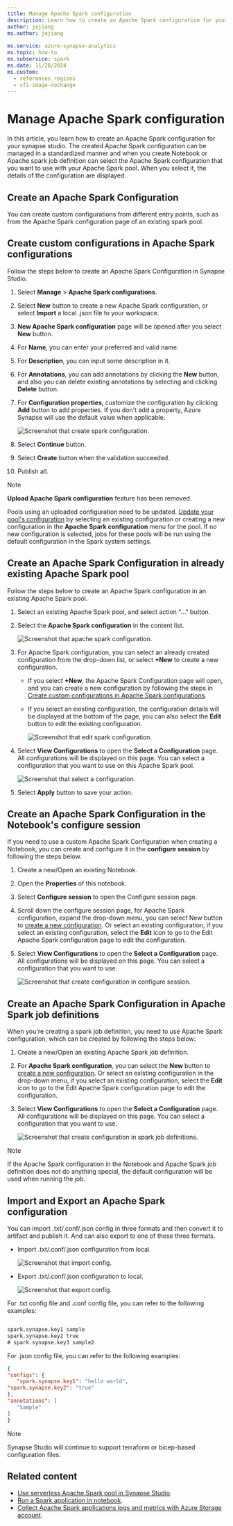 ```yaml
---
title: Manage Apache Spark configuration
description: Learn how to create an Apache Spark configuration for your synapse studio.
author: jejiang
ms.author: jejiang
 
ms.service: azure-synapse-analytics
ms.topic: how-to
ms.subservice: spark
ms.date: 11/20/2024
ms.custom:
  - references_regions
  - sfi-image-nochange
---
```


# Manage Apache Spark configuration

In this article, you learn how to create an Apache Spark configuration for your synapse studio. The created Apache Spark configuration can be managed in a standardized manner and when you create Notebook or Apache spark job definition can select the Apache Spark configuration that you want to use with your Apache Spark pool. When you select it, the details of the configuration are displayed.

## Create an Apache Spark Configuration

You can create custom configurations from different entry points, such as from the Apache Spark configuration page of an existing spark pool.

## Create custom configurations in Apache Spark configurations

Follow the steps below to create an Apache Spark Configuration in Synapse Studio.

1. Select **Manage** > **Apache Spark configurations**.
1. Select **New** button to create a new Apache Spark configuration, or select **Import** a local .json file to your workspace.
1. **New Apache Spark configuration** page will be opened after you select **New** button.
1. For **Name**, you can enter your preferred and valid name.
1. For **Description**, you can input some description in it.
1. For **Annotations**, you can add annotations by clicking the **New** button, and also you can delete existing annotations by selecting and clicking **Delete** button.
1. For **Configuration properties**, customize the configuration by clicking **Add** button to add properties. If you don't add a property, Azure Synapse will use the default value when applicable. 

   ![Screenshot that create spark configuration.](./media/apache-spark-azure-log-analytics/create-spark-configuration.png)

1. Select **Continue** button.
1. Select **Create** button when the validation succeeded.
1. Publish all.

> [!NOTE]
> **Upload Apache Spark configuration** feature has been removed.
>
> Pools using an uploaded configuration need to be updated. [Update your pool's configuration](#create-an-apache-spark-configuration-in-already-existing-apache-spark-pool) by selecting an existing configuration or creating a new configuration in the **Apache Spark configuration** menu for the pool. If no new configuration is selected, jobs for these pools will be run using the default configuration in the Spark system settings.

## Create an Apache Spark Configuration in already existing Apache Spark pool

Follow the steps below to create an Apache Spark configuration in an existing Apache Spark pool.

1. Select an existing Apache Spark pool, and select action "..." button.
1. Select the **Apache Spark configuration** in the content list.

   ![Screenshot that apache spark configuration.](./media/apache-spark-azure-create-spark-configuration/create-spark-configuration-by-right-click-on-spark-pool.png)

1. For Apache Spark configuration, you can select an already created configuration from the drop-down list, or select **+New** to create a new configuration.

   * If you select **+New**, the Apache Spark Configuration page will open, and you can create a new configuration by following the steps in [Create custom configurations in Apache Spark configurations](#create-custom-configurations-in-apache-spark-configurations).
   * If you select an existing configuration, the configuration details will be displayed at the bottom of the page, you can also select the **Edit** button to edit the existing configuration.

      ![Screenshot that edit spark configuration.](./media/apache-spark-azure-create-spark-configuration/edit-spark-config.png)

1. Select **View Configurations** to open the **Select a Configuration** page. All configurations will be displayed on this page. You can select a configuration that you want to use on this Apache Spark pool.
  
   ![Screenshot that select a configuration.](./media/apache-spark-azure-create-spark-configuration/select-a-configuration.png)

1. Select **Apply** button to save your action.

## Create an Apache Spark Configuration in the Notebook's configure session

If you need to use a custom Apache Spark Configuration when creating a Notebook, you can create and configure it in the **configure session** by following the steps below.

1. Create a new/Open an existing Notebook.
1. Open the **Properties** of this notebook.
1. Select **Configure session** to open the Configure session page.
1. Scroll down the configure session page, for Apache Spark configuration, expand the drop-down menu, you can select New button to [create a new configuration](#create-custom-configurations-in-apache-spark-configurations). Or select an existing configuration, if you select an existing configuration, select the **Edit** icon to go to the Edit Apache Spark configuration page to edit the configuration.
1. Select **View Configurations** to open the **Select a Configuration** page. All configurations will be displayed on this page. You can select a configuration that you want to use.

   ![Screenshot that create configuration in configure session.](./media/apache-spark-azure-create-spark-configuration/create-spark-config-in-configure-session.png)

## Create an Apache Spark Configuration in Apache Spark job definitions

When you're creating a spark job definition, you need to use Apache Spark configuration, which can be created by following the steps below:

1. Create a new/Open an existing Apache Spark job definition.
1. For **Apache Spark configuration**, you can select the **New** button to [create a new configuration](#create-custom-configurations-in-apache-spark-configurations). Or select an existing configuration in the drop-down menu, if you select an existing configuration, select the **Edit** icon to go to the Edit Apache Spark configuration page to edit the configuration.
1. Select **View Configurations** to open the **Select a Configuration** page. All configurations will be displayed on this page. You can select a configuration that you want to use.

   ![Screenshot that create configuration in spark job definitions.](./media/apache-spark-azure-create-spark-configuration/create-spark-config-in-spark-job-definition.png)

> [!NOTE]
>
> If the Apache Spark configuration in the Notebook and Apache Spark job definition does not do anything special, the default configuration will be used when running the job.

## Import and Export an Apache Spark configuration

You can import .txt/.conf/.json config in three formats and then convert it to artifact and publish it. And can also export to one of these three formats.  

* Import .txt/.conf/.json configuration from local.

   ![Screenshot that import config.](./media/apache-spark-azure-create-spark-configuration/import-config.png)

* Export .txt/.conf/.json configuration to local.

   ![Screenshot that export config.](./media/apache-spark-azure-create-spark-configuration/export-config.png)

For .txt config file and .conf config file, you can refer to the following examples:

```txt

spark.synapse.key1 sample
spark.synapse.key2 true
# spark.synapse.key3 sample2

```

For .json config file, you can refer to the following examples:

```json
{
"configs": {
   "spark.synapse.key1": "hello world",
"spark.synapse.key2": "true"
},
"annotations": [
   "Sample"
]
}
```

> [!NOTE]
> Synapse Studio will continue to support terraform or bicep-based configuration files.

## Related content

* [Use serverless Apache Spark pool in Synapse Studio](../quickstart-create-apache-spark-pool-studio.md).
* [Run a Spark application in notebook](./apache-spark-development-using-notebooks.md).
* [Collect Apache Spark applications logs and metrics with Azure Storage account](./azure-synapse-diagnostic-emitters-azure-storage.md).